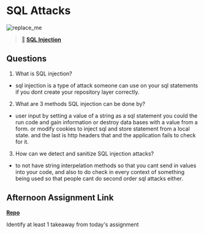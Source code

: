 # SQL Attacks

![replace_me](https://codeworks.blob.core.windows.net/public/assets/img/illustrations/placeholder.svg)

> **📖 [SQL Injection](https://codeworksacademy.com/fs-student-guide/resources/wk11/03-SQL-Injection)**

## Questions

1. What is SQL injection?

- sql injection is a type of attack someone can use on your sql statements if you dont create your repository layer correctly.

2. What are 3 methods SQL injection can be done by?

- user input by setting a value of a string as a sql statement you could the run code and gain information or destroy data bases with a value from a form. or modify cookies to inject sql and store statement from a local state. and the last is http headers that and the application fails to check for it.

3. How can we detect and sanitize SQL injection attacks?

- to not have string interpelation methods so that you cant send in values into your code, and also to do check in every context of something being used so that people cant do second order sql attacks either.

## Afternoon Assignment Link

**[Repo](https://github.com/Andrew-Greenlaw/Allspice)**

Identify at least 1 takeaway from today's assignment

